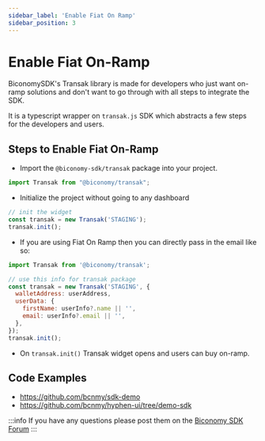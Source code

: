 ```yaml
---
sidebar_label: 'Enable Fiat On Ramp'
sidebar_position: 3
---
```


# Enable Fiat On-Ramp

BiconomySDK's Transak library is made for developers who just want on-ramp solutions and don't want to go through with all steps to integrate the SDK.

It is a typescript wrapper on `transak.js` SDK which abstracts a few steps for the developers and users.

## Steps to Enable Fiat On-Ramp

- Import the `@biconomy-sdk/transak` package into your project.

```js
import Transak from "@biconomy/transak";
```

- Initialize the project without going to any dashboard

```js
// init the widget
const transak = new Transak('STAGING');
transak.init();
```

- If you are using Fiat On Ramp then you can directly pass in the email like so:

```js
import Transak from '@biconomy/transak';

// use this info for transak package
const transak = new Transak('STAGING', {
  walletAddress: userAddress,
  userData: {
    firstName: userInfo?.name || '',
    email: userInfo?.email || '',
  },
});
transak.init();
```

- On `transak.init()` Transak widget opens and users can buy on-ramp.


## Code Examples

- https://github.com/bcnmy/sdk-demo
- https://github.com/bcnmy/hyphen-ui/tree/demo-sdk

:::info
If you have any questions please post them on the [Biconomy SDK Forum](https://forum.biconomy.io/)
:::
